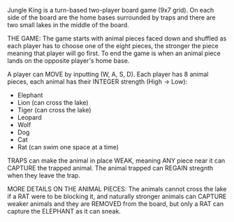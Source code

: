 Jungle King is a turn-based two-player board game (9x7 grid). On each side of the board are the home bases surrounded by traps and there are two small lakes in the middle of the board.

THE GAME:
The game starts with animal pieces faced down and shuffled as each player has to choose one of the eight pieces, the stronger the piece meaning that player will go first.
To end the game is when an animal piece lands on the opposite player's home base.

A player can MOVE by inputting (W, A, S, D).
Each player has 8 animal pieces, each animal has their INTEGER strength (High -> Low):
  - Elephant
  - Lion (can cross the lake)
  - Tiger (can cross the lake)
  - Leopard
  - Wolf
  - Dog
  - Cat
  - Rat (can swim one space at a time)

TRAPS can make the animal in place WEAK, meaning ANY piece near it can CAPTURE the trapped animal. The animal trapped can REGAIN stregnth when they leave the trap.


MORE DETAILS ON THE ANIMAL PIECES:
The animals cannot cross the lake if a RAT were to be blocking it, and naturally stronger animals can CAPTURE weaker animals and they are REMOVED from the board, but only a RAT can capture 
the ELEPHANT as it can sneak.

